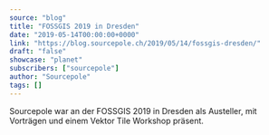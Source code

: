 ```yaml
---
source: "blog"
title: "FOSSGIS 2019 in Dresden"
date: "2019-05-14T00:00:00+0000"
link: "https://blog.sourcepole.ch/2019/05/14/fossgis-dresden/"
draft: "false"
showcase: "planet"
subscribers: ["sourcepole"]
author: "Sourcepole"
tags: []
---
```


<p>Sourcepole war an der FOSSGIS 2019 in Dresden als Austeller, mit Vorträgen und einem Vektor Tile Workshop präsent.</p>
